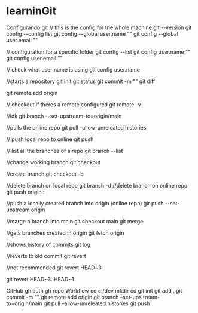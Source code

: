 # learninGit

Configurando git
// this is the config for the whole machine
git --version
git config --config list
git config --global user.name ""
git config --global user.email ""

// configuration for a specific folder
git config --list
git config user.name ""
git config user.email ""


// check what user name is using
git config user.name

//starts a repository
git init
git status
git commit -m ""
git diff

git remote add origin <http url>

// checkout if theres a remote configured
git remote -v

//idk
git branch --set-upstream-to=origin/main

//pulls the online repo
git pull –allow-unreleated histories

// push local repo to online
git push

// list all the branches of a repo
git branch --list

//change working branch
git checkout <branch name>

//create branch
git checkout -b <branch name>

//delete branch on local repo
git branch -d <branch name>
//delete branch on online repo
git push origin :<branch name>

//push a locally created branch into origin (online repo)
gir push --set-upstream origin <branch name>

//marge a branch into main
git checkout main
git merge <branch name>

//gets branches created in origin
git fetch origin

//shows history of commits
git log

//reverts to old commit
git revert <id commit>

//not recommended
git revert HEAD~3

git revert HEAD~3..HEAD~1

GitHub
gh auth
gh repo 
Workflow
cd c:/dev
mkdir <proyect name>
cd <proyect name>
git init
git add .
git commit -m ""
git remote add origin <http url>
git branch –set-ups tream-to=origin/main
git pull –allow-unreleated histories
git push



